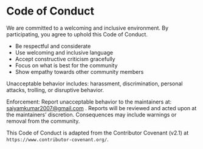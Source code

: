 # Code of Conduct

We are committed to a welcoming and inclusive environment. By participating, you agree to uphold this Code of Conduct.

- Be respectful and considerate
- Use welcoming and inclusive language
- Accept constructive criticism gracefully
- Focus on what is best for the community
- Show empathy towards other community members

Unacceptable behavior includes: harassment, discrimination, personal attacks, trolling, or disruptive behavior.

Enforcement: Report unacceptable behavior to the maintainers at: <saiyamkumar2007@gmail.com> . Reports will be reviewed and acted upon at the maintainers’ discretion. Consequences may include warnings or removal from the community.

This Code of Conduct is adapted from the Contributor Covenant (v2.1) at `https://www.contributor-covenant.org/`. 